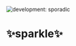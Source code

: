 ![development: sporadic](https://img.shields.io/badge/development-sporadic-yellowgreen.svg)

# ✨sparkle✨
